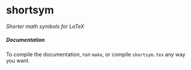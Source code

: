# shortsym

*Shorter math symbols for LaTeX*

##### Documentation

To compile the documentation, run `make`, or compile `shortsym.tex` any way you want.

